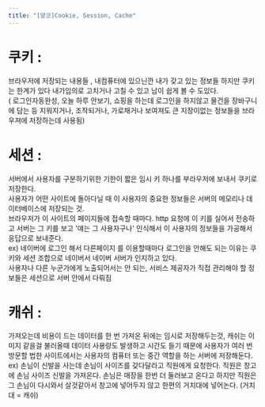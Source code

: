 ```yaml
---
title: "[얄코]Cookie, Session, Cache"
---
```


# 쿠키 :   
브라우저에 저장되는 내용들  , 내컴퓨터에 있으닌깐 내가 갖고 있는 정보들 하지만 쿠키는 한계가 있다 내가임의로 고치거나 고칠 수 있고 남이 쉽게 볼 수 도있다.<br/>
( 로그인자동완성, 오늘 하루 안보기, 쇼핑을 하는데 로그인을 하지않고 물건을 장바구니에 담는 등 지워지거나, 조작되거나, 가로채거나 보여져도 큰 지장이없는 정보들을 브라우져에 저장하는데 사용됨)
# 세션 : 
서버에서 사용자를 구분하기위한 기한이 짧은 임시 키 하나를 부라우저에 보내서 쿠키로 저장한다.<br/>
사용자가 어떤 사이트에 돌아다닐 때 이 사용자의 중요한 정보들은 서버의 메모리나 데이터베이스에 저장되는 것.<br/>
브라우저가 이 사이트의 페이지들에 접속할 때마다. http 요청에 이 키를 실어서 전송하고 서버는 그 키를 보고 '얘는 그 사용자구나' 인식해서 이 사용자의 정보들을 가공해서 응답으로 보내준다.<br/>
ex) 네이버에 로그인 해서 다른페이지 를 이용할때마다 로그인을 안해도 되는 이유는 쿠키와 세션 조합으로 네이버서 네이버 서버가 인지하고 있다.<br/>
사용자나 다른 누군가에게 노출되어서는 안 되는, 서비스 제공자가 직접 관리해야 할 정보들은 세션으로 서버 안에서 다뤄짐<br/>

# 캐쉬 : 
가져오는데 비용이 드는 데이터를 한 번 가져온 뒤에는 임시로 저장해두는것, 캐쉬는 이미지 같을걸 불러올때 데이터 사용량도 발생하고 시간도 들기 때문에 사용자가 여러 번 방문할 법한 사이트에서는 사용자의 컴퓨터 또는 중간 역할을 하는 서버에 저장해둔다.<br/>
ex) 손님이 신발을 사는데 손님이 사이즈를 갖다달라고 직원에게 요청한다. 직원은 창고에 손님 사이즈 신발을 가져온다. 손님은 매장을 한번 더 둘러보고 온다고 하지만 직원은 그 손님이 다시와서 살것같아서 창고에 넣어두지 않고 한편의 거치대에 넣어논다. (거치대 = 캐쉬)
